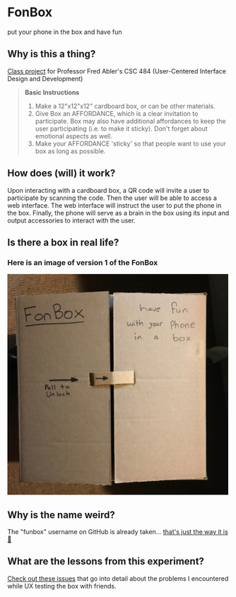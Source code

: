 # FonBox
put your phone in the box and have fun

## Why is this a thing?
[Class project][class_spreadsheet] for Professor Fred Abler's CSC 484 (User-Centered Interface Design and Development)

> **Basic Instructions**
> 1) Make a 12"x12"x12" cardboard box, or can be other materials.
> 2) Give Box an AFFORDANCE, which is a clear invitation to participate. Box may also have additional affordances to keep the user participating (i.e. to make it sticky). Don't forget about emotional aspects as well.
> 3) Make your AFFORDANCE 'sticky' so that people want to use your box as long as possible.

## How does (will) it work?
Upon interacting with a cardboard box, a QR code will invite a user to participate by scanning the code. Then the user will be able to access a web interface. The web interface will instruct the user to put the phone in the box. Finally, the phone will serve as a brain in the box using its input and output accessories to interact with the user. 

## Is there a box in real life?
### Here is an image of version 1 of the FonBox
<img src="https://raw.githubusercontent.com/fonbox/fonbox/master/fonbox_the_box_v1.jpg" alt="a pixture of the real life FonBox" width="500px" height="500px">


## Why is the name weird?
The "funbox" username on GitHub is already taken... [that's just the way it is 🎵][the_way_it_is]


## What are the lessons from this experiment?
[Check out these issues][lessons_learned] that go into detail about the problems I encountered while UX testing the box with friends. 



<!--- link tags --->

[class_spreadsheet]: https://docs.google.com/spreadsheets/d/1Eyplhlz9zeHBEaIwRIYHkUTHgKzgI83JgV6KKFnPwtY/edit#gid=0

[the_way_it_is]: https://youtu.be/cOeKidp-iWo?t=6

[lessons_learned]: https://github.com/fonbox/fonbox/issues?q=is%3Aopen+is%3Aissue+label%3Alessons_learned
